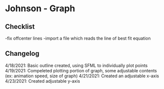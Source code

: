 # Johnson - Graph


## Checklist
-fix offcenter lines
-import a file which reads the line of best fit equation

## Changelog
4/18/2021: Basic outline created, using SFML to individually plot points 
4/19/2021: Compeleted plotting portion of graph, some adjustable contents (ex: animation speed, size of graph) 
4/21/2021: Created an adjustable x-axis 
4/23/2021: Created adjustable y-axis 

